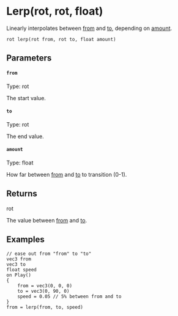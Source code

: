 # Lerp(rot, rot, float)

Linearly interpolates between [from](#from) and [to](#to), depending on [amount](#amount).

```
rot lerp(rot from, rot to, float amount)
```

## Parameters

#### `from`
Type: rot

The start value.

#### `to`
Type: rot

The end value.

#### `amount`
Type: float

How far between [from](#from) and [to](#to) to transition (0-1).

## Returns

rot

The value between [from](#from) and [to](#to).

## Examples

``` fcs
// ease out from "from" to "to"
vec3 from
vec3 to
float speed
on Play()
{
    from = vec3(0, 0, 0)
    to = vec3(0, 90, 0)
    speed = 0.05 // 5% between from and to
}
from = lerp(from, to, speed)
```

